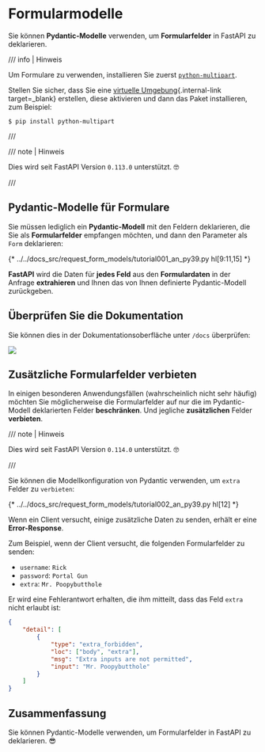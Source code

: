 # Formularmodelle

Sie können **Pydantic-Modelle** verwenden, um **Formularfelder** in FastAPI zu deklarieren.

/// info | Hinweis

Um Formulare zu verwenden, installieren Sie zuerst <a href="https://github.com/Kludex/python-multipart" class="external-link" target="_blank">`python-multipart`</a>.

Stellen Sie sicher, dass Sie eine [virtuelle Umgebung](../virtual-environments.md){.internal-link target=_blank} erstellen, diese aktivieren und dann das Paket installieren, zum Beispiel:

```console
$ pip install python-multipart
```

///

/// note | Hinweis

Dies wird seit FastAPI Version `0.113.0` unterstützt. 🤓

///

## Pydantic-Modelle für Formulare

Sie müssen lediglich ein **Pydantic-Modell** mit den Feldern deklarieren, die Sie als **Formularfelder** empfangen möchten, und dann den Parameter als `Form` deklarieren:

{* ../../docs_src/request_form_models/tutorial001_an_py39.py hl[9:11,15] *}

**FastAPI** wird die Daten für **jedes Feld** aus den **Formulardaten** in der Anfrage **extrahieren** und Ihnen das von Ihnen definierte Pydantic-Modell zurückgeben.

## Überprüfen Sie die Dokumentation

Sie können dies in der Dokumentationsoberfläche unter `/docs` überprüfen:

<div class="screenshot">
<img src="/img/tutorial/request-form-models/image01.png">
</div>

## Zusätzliche Formularfelder verbieten

In einigen besonderen Anwendungsfällen (wahrscheinlich nicht sehr häufig) möchten Sie möglicherweise die Formularfelder auf nur die im Pydantic-Modell deklarierten Felder **beschränken**. Und jegliche **zusätzlichen** Felder **verbieten**.

/// note | Hinweis

Dies wird seit FastAPI Version `0.114.0` unterstützt. 🤓

///

Sie können die Modellkonfiguration von Pydantic verwenden, um `extra` Felder zu `verbieten`:

{* ../../docs_src/request_form_models/tutorial002_an_py39.py hl[12] *}

Wenn ein Client versucht, einige zusätzliche Daten zu senden, erhält er eine **Error-Response**.

Zum Beispiel, wenn der Client versucht, die folgenden Formularfelder zu senden:

* `username`: `Rick`
* `password`: `Portal Gun`
* `extra`: `Mr. Poopybutthole`

Er wird eine Fehlerantwort erhalten, die ihm mitteilt, dass das Feld `extra` nicht erlaubt ist:

```json
{
    "detail": [
        {
            "type": "extra_forbidden",
            "loc": ["body", "extra"],
            "msg": "Extra inputs are not permitted",
            "input": "Mr. Poopybutthole"
        }
    ]
}
```

## Zusammenfassung

Sie können Pydantic-Modelle verwenden, um Formularfelder in FastAPI zu deklarieren. 😎
